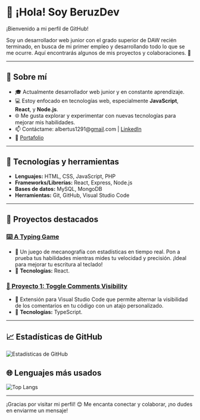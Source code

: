 # 👋 ¡Hola! Soy BeruzDev

¡Bienvenido a mi perfil de GitHub! 

Soy un desarrollador web junior con el grado superior de DAW recién terminado, en busca de mi primer empleo y desarrollando todo lo que se me ocurre. Aquí encontrarás algunos de mis proyectos y colaboraciones. 🚀

---

## 💼 Sobre mí
- 🎓 Actualmente desarrollador web junior y en constante aprendizaje.
- 💻 Estoy enfocado en tecnologías web, especialmente **JavaScript**, **React**, y **Node.js**.
- 🌐 Me gusta explorar y experimentar con nuevas tecnologías para mejorar mis habilidades.
- 📫 Contáctame: albertus1291@[gmail](mailto:albertus1291@gmail.com).com | [LinkedIn](https://www.linkedin.com/in/albert-castro-albacete-38204615a/)
- 📁 [Portafolio](https://albertcastroportfolio.netlify.app/)

---

## 🔧 Tecnologías y herramientas
- **Lenguajes:** HTML, CSS, JavaScript, PHP
- **Frameworks/Librerías:** React, Express, Node.js
- **Bases de datos:** MySQL, MongoDB
- **Herramientas:** Git, GitHub, Visual Studio Code

---

## 📌 Proyectos destacados

### [⌨️ A Typing Game](https://github.com/BeruzDev/a-typing-game)
- 🔸 Un juego de mecanografía con estadísticas en tiempo real. Pon a prueba tus habilidades mientras mides tu velocidad y precisión. ¡Ideal para mejorar tu escritura al teclado! 
- 🔸 **Tecnologías:** React.

### [🚀 Proyecto 1: Toggle Comments Visibility](https://marketplace.visualstudio.com/items?itemName=BeruzDev.toggle-comments-visibility)
- 🔹 Extensión para Visual Studio Code que permite alternar la visibilidad de los comentarios en tu código con un atajo personalizado.
- 🔹 **Tecnologías:** TypeScript.

---

## 📈 Estadísticas de GitHub
![Estadísticas de GitHub](https://github-readme-stats.vercel.app/api?username=BeruzDev&show_icons=true&theme=radical)

## 🌐 Lenguajes más usados
![Top Langs](https://github-readme-stats.vercel.app/api/top-langs/?username=BeruzDev&layout=compact&theme=radical)

---

¡Gracias por visitar mi perfil! 😊 Me encanta conectar y colaborar, ¡no dudes en enviarme un mensaje!
